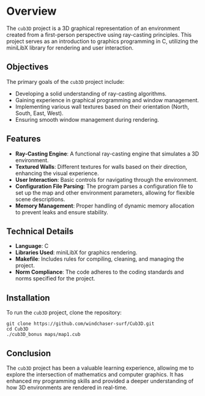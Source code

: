 # Overview

The `cub3D` project is a 3D graphical representation of an environment created from a first-person perspective using ray-casting principles. This project serves as an introduction to graphics programming in C, utilizing the miniLibX library for rendering and user interaction.

## Objectives

The primary goals of the `cub3D` project include:

- Developing a solid understanding of ray-casting algorithms.
- Gaining experience in graphical programming and window management.
- Implementing various wall textures based on their orientation (North, South, East, West).
- Ensuring smooth window management during rendering.

## Features

- **Ray-Casting Engine**: A functional ray-casting engine that simulates a 3D environment.
- **Textured Walls**: Different textures for walls based on their direction, enhancing the visual experience.
- **User Interaction**: Basic controls for navigating through the environment.
- **Configuration File Parsing**: The program parses a configuration file to set up the map and other environment parameters, allowing for flexible scene descriptions.
- **Memory Management**: Proper handling of dynamic memory allocation to prevent leaks and ensure stability.

## Technical Details

- **Language**: C
- **Libraries Used**: miniLibX for graphics rendering.
- **Makefile**: Includes rules for compiling, cleaning, and managing the project.
- **Norm Compliance**: The code adheres to the coding standards and norms specified for the project.

## Installation

To run the `cub3D` project, clone the repository:

```
git clone https://github.com/windchaser-surf/Cub3D.git
cd Cub3D
./cub3D_bonus maps/map1.cub
```

## Conclusion

The `cub3D` project has been a valuable learning experience, allowing me to explore the intersection of mathematics and computer graphics. It has enhanced my programming skills and provided a deeper understanding of how 3D environments are rendered in real-time.

